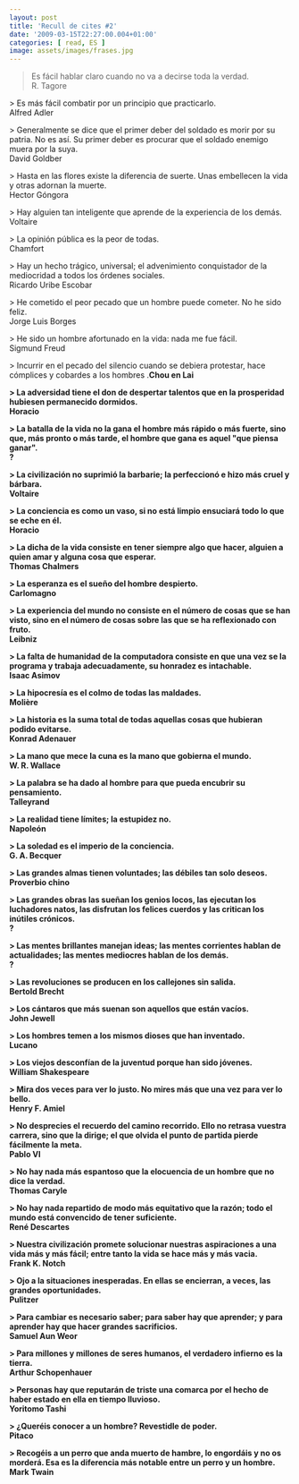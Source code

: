 ```yaml
---
layout: post
title: 'Recull de cites #2'
date: '2009-03-15T22:27:00.004+01:00'
categories: [ read, ES ]
image: assets/images/frases.jpg
---
```


> Es fácil hablar claro cuando no va a decirse toda la verdad.
<br/>R. Tagore
<p/>
> Es más fácil combatir por un principio que practicarlo.
<br/>Alfred Adler
<p/>
> Generalmente se dice que el primer deber del soldado es morir por su patria. No es así. Su primer deber es procurar que el soldado enemigo muera por la suya.
<br/>David Goldber
<p/>
> Hasta en las flores existe la diferencia de suerte. Unas embellecen la vida y otras adornan la muerte.
<br/>Hector Góngora
<p/>
> Hay alguien tan inteligente que aprende de la experiencia de los demás.
<br/>Voltaire
<p/>
> La opinión pública es la peor de todas.
<br/>Chamfort
<p/>
> Hay un hecho trágico, universal; el advenimiento conquistador de la mediocridad a todos los órdenes sociales.
<br/>Ricardo Uribe Escobar
<p/>
> He cometido el peor pecado que un hombre puede cometer. No he sido feliz.
<br/>Jorge Luis Borges
<p/>
> He sido un hombre afortunado en la vida: nada me fue fácil.
<br/>Sigmund Freud
<p/>
> Incurrir en el pecado del silencio cuando se debiera protestar, hace cómplices y cobardes a los hombres
.<b />Chou en Lai
<p/>
> La adversidad tiene el don de despertar talentos que en la prosperidad hubiesen permanecido dormidos.
<br/>Horacio
<p/>
> La batalla de la vida no la gana el hombre más rápido o más fuerte, sino que, más pronto o más tarde, el hombre que gana es aquel "que piensa ganar".
<br/>?
<p/>
> La civilización no suprimió la barbarie; la perfeccionó e hizo más cruel y bárbara.
<br/>Voltaire
<p/>
> La conciencia es como un vaso, si no está limpio ensuciará todo lo que se eche en él.
<br/>Horacio
<p/>
> La dicha de la vida consiste en tener siempre algo que hacer, alguien a quien amar y alguna cosa que esperar.
<br/>Thomas Chalmers
<p/>
> La esperanza es el sueño del hombre despierto.
<br/>Carlomagno
<p/>
> La experiencia del mundo no consiste en el número de cosas que se han visto, sino en el número de cosas sobre las que se ha reflexionado con fruto.
<br/>Leibniz
<p/>
> La falta de humanidad de la computadora consiste en que una vez se la programa y trabaja adecuadamente, su honradez es intachable.
<br/>Isaac Asimov
<p/>
> La hipocresía es el colmo de todas las maldades.
<br/>Molière
<p/>
> La historia es la suma total de todas aquellas cosas que hubieran podido evitarse.
<br/>Konrad Adenauer
<p/>
> La mano que mece la cuna es la mano que gobierna el mundo.
<br/>W. R. Wallace
<p/>
> La palabra se ha dado al hombre para que pueda encubrir su pensamiento.
<br/>Talleyrand
<p/>
> La realidad tiene límites; la estupidez no.
<br/>Napoleón
<p/>
> La soledad es el imperio de la conciencia.
<br/>G. A. Becquer
<p/>
> Las grandes almas tienen voluntades; las débiles tan solo deseos.
<br/>Proverbio chino
<p/>
> Las grandes obras las sueñan los genios locos, las ejecutan los luchadores natos, las disfrutan los felices cuerdos y las critican los inútiles crónicos.
<br/>?
<p/>
> Las mentes brillantes manejan ideas; las mentes corrientes hablan de actualidades; las mentes mediocres hablan de los demás.
<br/>?
<p/>
> Las revoluciones se producen en los callejones sin salida.
<br/>Bertold Brecht
<p/>
> Los cántaros que más suenan son aquellos que están vacíos.
<br/>John Jewell
<p/>
> Los hombres temen a los mismos dioses que han inventado.
<br/>Lucano
<p/>
> Los viejos desconfían de la juventud porque han sido jóvenes.
<br/>William Shakespeare
<p/>
> Mira dos veces para ver lo justo. No mires más que una vez para ver lo bello.
<br/>Henry F. Amiel
<p/>
> No desprecies el recuerdo del camino recorrido. Ello no retrasa vuestra carrera, sino que la dirige; el que olvida el punto de partida pierde fácilmente la meta.
<br/>Pablo VI
<p/>
> No hay nada más espantoso que la elocuencia de un hombre que no dice la verdad.
<br/>Thomas Caryle
<p/>
> No hay nada repartido de modo más equitativo que la razón; todo el mundo está convencido de tener suficiente.
<br/>René Descartes
<p/>
> Nuestra civilización promete solucionar nuestras aspiraciones a una vida más y más fácil; entre tanto la vida se hace más y más vacia.
<br/>Frank K. Notch
<p/>
> Ojo a la situaciones inesperadas. En ellas se encierran, a veces, las grandes oportunidades.
<br/>Pulitzer
<p/>
> Para cambiar es necesario saber; para saber hay que aprender; y para aprender hay que hacer grandes sacrificios.
<br/>Samuel Aun Weor
<p/>
> Para millones y millones de seres humanos, el verdadero infierno es la tierra.
<br/>Arthur Schopenhauer
<p/>
> Personas hay que reputarán de triste una comarca por el hecho de haber estado en ella en tiempo lluvioso.
<br/>Yoritomo Tashi
<p/>
> ¿Queréis conocer a un hombre? Revestidle de poder.
<br/>Pitaco
<p/>
> Recogéis a un perro que anda muerto de hambre, lo engordáis y no os morderá. Esa es la diferencia más notable entre un perro y un hombre.
<br/>Mark Twain